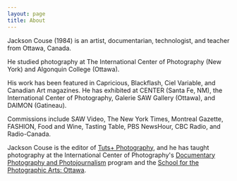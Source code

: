 ```yaml
---
layout: page
title: About
---
```


Jackson Couse (1984) is an artist, documentarian, technologist, and teacher from Ottawa, Canada.

He studied photography at The International Center of Photography (New York) and Algonquin College (Ottawa).

His work has been featured in Capricious, Blackflash, Ciel Variable, and Canadian Art magazines. He has exhibited at CENTER (Santa Fe, NM), the International Center of Photography, Galerie SAW Gallery (Ottawa), and DAIMON (Gatineau). 

Commissions include SAW Video, The New York Times, Montreal Gazette, FASHION, Food and Wine, Tasting Table, PBS NewsHour, CBC Radio, and Radio-Canada.

Jackson Couse is the editor of [Tuts+ Photography](http://photography.tutsplus.com/), and he has taught photography at the International Center of Photography's [Documentary Photography and Photojournalism](http://icp.edu/school/one-year-certificate/documentary-photography-and-photojournalism) program and the [School for the Photographic Arts: Ottawa](http://spao.ca/).